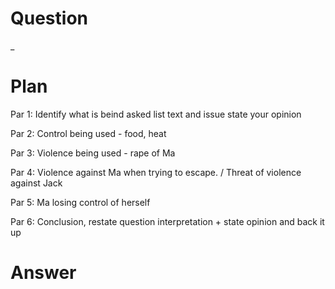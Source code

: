 # Question

_

# Plan

Par 1: Identify what is beind asked list text and issue state your opinion

Par 2: Control being used - food, heat

Par 3: Violence being used - rape of Ma

Par 4: Violence against Ma when trying to escape. / Threat of violence against Jack

Par 5: Ma losing control of herself

Par 6: Conclusion, restate question interpretation + state opinion and back it up

# Answer